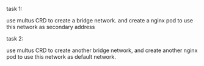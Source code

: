 task 1:

use multus CRD to create a bridge network. and create a nginx pod to use this network as secondary address

task 2:

use multus CRD to create another bridge network, and create another nginx pod to use this network as default network. 


